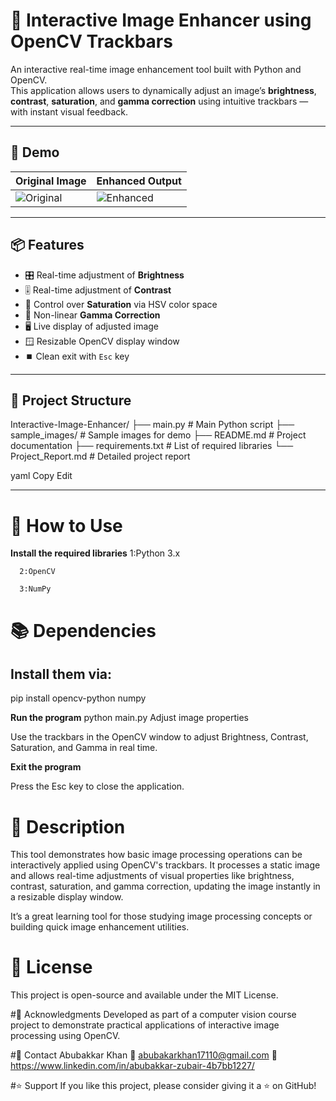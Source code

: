 # 🎨 Interactive Image Enhancer using OpenCV Trackbars

An interactive real-time image enhancement tool built with Python and OpenCV.  
This application allows users to dynamically adjust an image’s **brightness**, **contrast**, **saturation**, and **gamma correction** using intuitive trackbars — with instant visual feedback.

---

## 📸 Demo

| Original Image | Enhanced Output |
|:--------------|:----------------|
| ![Original](sample_images/original.png) | ![Enhanced](sample_images/enhanced.png) |



---

## 📦 Features

- 🎛️ Real-time adjustment of **Brightness**
- 🎚️ Real-time adjustment of **Contrast**
- 🌈 Control over **Saturation** via HSV color space
- 🔆 Non-linear **Gamma Correction**
- 🖥️ Live display of adjusted image
- 🪟 Resizable OpenCV display window
- ⏹️ Clean exit with `Esc` key

---

## 📂 Project Structure

Interactive-Image-Enhancer/
├── main.py # Main Python script
├── sample_images/ # Sample images for demo
├── README.md # Project documentation
├── requirements.txt # List of required libraries
└── Project_Report.md # Detailed project report

yaml
Copy
Edit

---

# 📝 How to Use

**Install the required libraries**
      1:Python 3.x
      
      2:OpenCV
      
      3:NumPy

# 📚 Dependencies

## Install them via:


pip install opencv-python numpy

**Run the program**
python main.py
Adjust image properties

Use the trackbars in the OpenCV window to adjust Brightness, Contrast, Saturation, and Gamma in real time.

**Exit the program**

Press the Esc key to close the application.


# 📖 Description
This tool demonstrates how basic image processing operations can be interactively applied using OpenCV's trackbars. It processes a static image and allows real-time adjustments of visual properties like brightness, contrast, saturation, and gamma correction, updating the image instantly in a resizable display window.

It’s a great learning tool for those studying image processing concepts or building quick image enhancement utilities.

# 📄 License
This project is open-source and available under the MIT License.

#🙌 Acknowledgments
Developed as part of a computer vision course project to demonstrate practical applications of interactive image processing using OpenCV.

#📧 Contact
Abubakkar Khan
📧 abubakarkhan17110@gmail.com
🔗 https://www.linkedin.com/in/abubakkar-zubair-4b7bb1227/

#⭐️ Support
If you like this project, please consider giving it a ⭐️ on GitHub!
